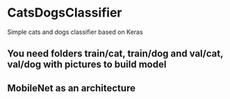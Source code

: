 # CatsDogsClassifier
Simple cats and dogs classifier based on Keras

## You need folders train/cat, train/dog and val/cat, val/dog with pictures to build model

## MobileNet as an architecture
